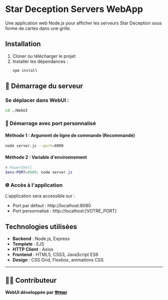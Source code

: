 # Star Deception Servers WebApp

Une application web Node.js pour afficher les serveurs Star Deception sous forme de cartes dans une grille.

## Installation

1. Cloner ou télécharger le projet
2. Installer les dépendances :
   ```bash
   npm install
   ```

## 🚀 Démarrage du serveur

### Se déplacer dans WebUI :
```bash
cd ./WebUI
```

### 🎯 Démarrage avec port personnalisé

#### Méthode 1 : Argument de ligne de commande (Recommandé)
```bash
node server.js --port=8080
```

#### Méthode 2 : Variable d'environnement
```powershell
# PowerShell
$env:PORT=8080; node server.js
```

### 🌐 Accès à l'application

L'application sera accessible sur :
- Port par défaut : http://localhost:8080
- Port personnalisé : http://localhost:[VOTRE_PORT]

## Technologies utilisées

- **Backend** : Node.js, Express
- **Template** : EJS
- **HTTP Client** : Axios
- **Frontend** : HTML5, CSS3, JavaScript ES6
- **Design** : CSS Grid, Flexbox, animations CSS

---

## 👨‍💻 Contributeur

**WebUI développée par [𝕭𝖗𝖚𝖒𝖊](https://noasecond.com)**